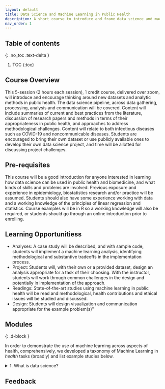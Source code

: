 ```yaml
---
layout: default
title: Data Science and Machine Learning in Public Health
description: A short course to introduce and frame data science and machine learning skills within the principles and priorities of public health. 
nav_order: 1
---
```



<!--
This repository contains information about the tutorial [Machine Learning in Population and Public Health: challenges and opportunites](https://www.chilconference.org/tutorial_b.html) at [ACM Conference on Health, Information and Learning, 2020](https://www.chilconference.org/index.html). A full summary of the tutorial is provided in [this document](./docs/ACM_chil_tutorial_summary.pdf). Citation: <br/>
**Mhasawade, Vishwali, Yuan Zhao, and Rumi Chunara. “Machine Learning in Population and Public Health.” ArXiv:2008.07278 [Cs], July 21, 2020. [http://arxiv.org/abs/2008.07278](http://arxiv.org/abs/2008.07278).**

[Tutorial video found here.](https://slideslive.com/38931964/machine-learning-in-population-and-public-health-challenges-and-opportunities)

-->
## Table of contents
{: .no_toc .text-delta }

1. TOC
{:toc}

## Course Overview
This 5-session (2 hours each session), 1 credit course, delivered over zoom, will introduce and encourage thinking around new datasets and analytic  methods in public health. The data science pipeline, across data gathering, processing, analysis and communication will be covered. Content will include summaries of current and best practices from the literature, discussion of research papers and methods in terms of their appropriateness in public health, and approaches to address methodological challenges. Content will relate to both infectious diseases such as COVID-19 and noncommunicable diseases. Students are encouraged to bring their own dataset or use publicly available ones to develop their own data science project, and time will be allotted for discussing project challenges.

## Pre-requisites
This course will be a good introduction for anyone interested in learning how data science can be used in public health and biomedicine, and what kinds of skills and problems are involved. Previous exposure and experience in epidemiology, biostatistics research and/or practice will be assumed. Students should also have some experience working with data and a working knowledge of the principles of linear regression and statistics. Course examples will be in R so a working knowledge will also be required, or students should go through an online introduction prior to enrolling.

## Learning Opportunitiess
<ul>
<li>Analyses: A case study will be described, and with sample code, students will implement a machine learning analysis, identifying methodological and substantive tradeoffs in the implementation process.
</li>
<li>Project: Students will, with their own or a provided dataset, design an analysis appropriate for a task of their choosing. With the instructor, students will work through common challenges in the design and potentially in implementation of the approach.
</li>
<li>Readings: State-of-the-art studies using machine learning in public health will be read and methodological, health contributions and ethical issues will be studied and discussed.
</li>
<li>Design: Students will design visualization and communication appropriate for the example
problem(s)"
</li>
</ul>
<!--
-->

## Modules
{: .d-block }

In order to demonstrate the use of machine learning across aspects of health, comprehensively, we developed a taxonomy of Machine Learning in <i>health</i> tasks (broadly) and list example studies below.

<details>
<summary>1. What is data science?</summary>
<li> <a href="https://www.nature.com/articles/nature12060?page=32">Slides</a></li>
<li> Papers </li>
<li> Assignment <a href="https://www.nyu.edu>[R Code]</a></li>
</details>
<details>
<summary>2. Data in public health</summary>
<li> <a href="https://www.nyu.edu">Slides</a></li>
</details>

 
## Feedback


